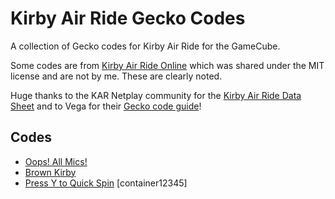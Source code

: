 # Kirby Air Ride Gecko Codes
A collection of Gecko codes for Kirby Air Ride for the GameCube.

Some codes are from [Kirby Air Ride Online](https://github.com/EternalllZM/rtd-kar/) which was shared under the MIT license and are not by me. These are clearly noted.

Huge thanks to the KAR Netplay community for the [Kirby Air Ride Data Sheet](https://docs.google.com/spreadsheets/d/17oqMElsOA1FQ4SigXuoF7Jv9Lent2DyywZgCmreKGfM/edit?gid=205218850#gid=205218850) and to Vega for their [Gecko code guide](https://mariokartwii.com/showthread.php?tid=830)!

## Codes
- [Oops! All Mics!](./codes/all_mics.md)
- [Brown Kirby](./codes/brown_kirby.md)
- [Press Y to Quick Spin](./codes/y_spin.md) [container12345]
